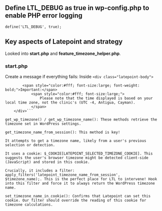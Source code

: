 
## Define LTL_DEBUG as true in wp-config.php to enable PHP error logging
```define('LTL_DEBUG', true);```


## Key aspects of Latepoint and strategy

Looked into **start.php** and **feature_timezone_helper.php**.

### start.php
Create a message if everything fails:
Inside ```<div class="latepoint-body">```
```<div class="latepoint-alert-timezone" style="background:#25B0B4; padding: 10px; border-radius: 5px; margin-bottom: 20px;">
        <span style="color:#fff; font-size:large; font-weight: bold;">Important:</span>
            <span style="color:#fff; font-size:large;">
                Please note that the time displayed is based on your local time zone, not the clinic's (UTC -4, Antigua, Cayman).
            </span>
    </div>```

get_wp_timezone() / get_wp_timezone_name(): These methods retrieve the timezone set in WordPress settings. 

get_timezone_name_from_session(): This method is key!

It attempts to get a timezone name, likely from a user's previous selection or detection.

It uses a cookie: $_COOKIE[LATEPOINT_SELECTED_TIMEZONE_COOKIE]. This suggests the user's browser timezone might be detected client-side (JavaScript) and stored in this cookie.

Crucially, it includes a filter: apply_filters('latepoint_timezone_name_from_session', $timezone_name);. This is the perfect place for LTL to intervene! Hook into this filter and force it to always return the WordPress timezone name.

set_timezone_name_in_cookie(): Confirms that Latepoint can set this cookie. Our filter should override the reading of this cookie for timezone calculations.